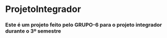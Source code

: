 # ProjetoIntegrador



### Este é um projeto feito pelo GRUPO-6 para o projeto integrador durante o 3º semestre 